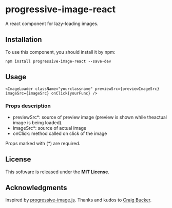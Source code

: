 

# progressive-image-react



A react component for lazy-loading images.



## Installation

To use this component, you should install it by npm:

``npm install progressive-image-react --save-dev``



## Usage

``<ImageLoader className="yourclassname" previewSrc={previewImageSrc} imageSrc={imageSrc} onClick{yourFunc} />``

 ### Props description
 * previewSrc*: source of preview image (preview is shown while theactual image is being loaded).
 * imageSrc*: source of actual image
 * onClick: method called on click of the image

Props marked with (*) are required.


## License

This software is released under the **MIT License**.



## Acknowledgments

Inspired by [progressive-image.js]([https://github.com/craigbuckler/progressive-image.js](https://github.com/craigbuckler/progressive-image.js)). Thanks and kudos to [Craig Bucker]([https://github.com/craigbuckler](https://github.com/craigbuckler)).